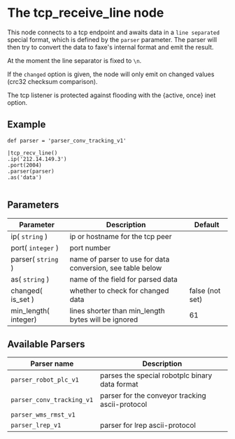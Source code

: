 The tcp_receive_line node
=====================

This node connects to a tcp endpoint and awaits data in a `line separated` special format, 
which is defined by the `parser` parameter.
The parser will then try to convert the data to faxe's internal format and emit the result.

At the moment the line separator is fixed to `\n`. 
    
If the `changed` option is given, the node will only emit on changed values (crc32 checksum comparison).

The tcp listener is protected against flooding with the {active, once} inet option.

Example
-------
```dfs    
def parser = 'parser_conv_tracking_v1'

|tcp_recv_line()
.ip('212.14.149.3')
.port(2004)
.parser(parser)
.as('data')
     
```


Parameters
----------

Parameter     | Description | Default 
--------------|-------------|--------- 
ip( `string` )| ip or hostname for the tcp peer | 
port( `integer` )| port number |
parser( `string` )| name of parser to use for data conversion, see table below|
as( `string` ) | name of the field for parsed data|
changed( is_set )| whether to check for changed data| false (not set) 
min_length( integer)|lines shorter than min_length bytes will be ignored | 61

Available Parsers
-----------------

Parser name            | Description
-----------------------|-------------------------------------------------
`parser_robot_plc_v1`  | parses the special robotplc binary data format
`parser_conv_tracking_v1`|parser for the conveyor tracking ascii-protocol
`parser_wms_rmst_v1`| 
`parser_lrep_v1`|parser for lrep ascii-protocol